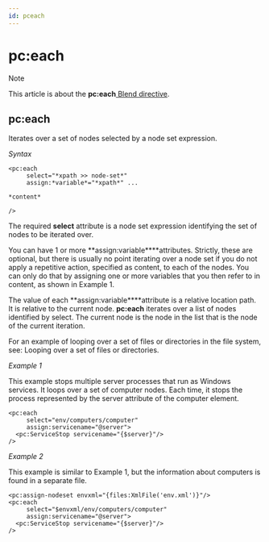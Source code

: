 ```yaml
---
id: pceach
---
```


# pc:each



> [!NOTE]
> This article is about the **pc:each**[ Blend directive](/docs/Repositories/Blend_directives).

## **pc:each**

Iterates over a set of nodes selected by a node set expression.

*Syntax*

```
<pc:each
     select="*xpath >> node-set*"
     assign:*variable*="*xpath*" ...

*content*

/>
```

The required **select** attribute is a node set expression identifying the set of nodes to be iterated over.

You can have 1 or more **assign:variable****attributes. Strictly, these are optional, but there is usually no point iterating over a node set if you do not apply a repetitive action, specified as content, to each of the nodes. You can only do that by assigning one or more variables that you then refer to in content, as shown in Example 1.

The value of each **assign:variable****attribute is a relative location path. It is relative to the current node. **pc:each** iterates over a list of nodes identified by select. The current node is the node in the list that is the node of the current iteration.

For an example of looping over a set of files or directories in the file system, see: Looping over a set of files or directories.

*Example 1*

This example stops multiple server processes that run as Windows services. It loops over a set of computer nodes. Each time, it stops the process represented by the server attribute of the computer element.

```language-xml
<pc:each
     select="env/computers/computer"
     assign:servicename="@server">
  <pc:ServiceStop servicename="{$server}"/>
/>
```

*Example 2*

This example is similar to Example 1, but the information about computers is found in a separate file.

```language-xml
<pc:assign-nodeset envxml="{files:XmlFile('env.xml')}"/>
<pc:each
     select="$envxml/env/computers/computer"
     assign:servicename="@server">
  <pc:ServiceStop servicename="{$server}"/>
/>
```

 